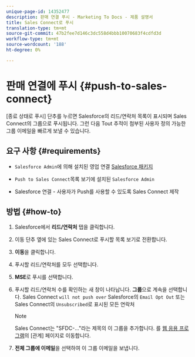 ```yaml
---
unique-page-id: 14352477
description: 판매 연결 푸시 - Marketing To Docs - 제품 설명서
title: Sales Connect로 푸시
translation-type: tm+mt
source-git-commit: 47b2fee7d146c3dc558d4bbb10070683f4cdfd3d
workflow-type: tm+mt
source-wordcount: '188'
ht-degree: 0%

---
```



# 판매 연결에 푸시 {#push-to-sales-connect}

[종료 상태로 푸시] 단추를 누르면 Salesforce의 리드/연락처 목록이 표시되며 Sales Connect의 그룹으로 푸시됩니다. 그런 다음 Tout 추적이 첨부된 사용자 정의 가능한 그룹 이메일을 빠르게 보낼 수 있습니다.

## 요구 사항 {#requirements}

* `Salesforce Admin`에 의해 설치된 영업 연결 [Salesforce 패키지](http://docs.marketo.com/x/C4PS)

* `Push to Sales Connect`목록 보기에 설치된  `Salesforce Admin`

* Salesforce 연결 - 사용자가 Push를 사용할 수 있도록 Sales Connect 제작

## 방법 {#how-to}

1. Salesforce에서 **리드/연락처** 탭을 클릭합니다.
1. 이동 단추 옆에 있는 Sales Connect로 푸시할 목록 보기로 전환합니다.
1. **이동**&#x200B;을 클릭합니다.
1. 푸시할 리드/연락처를 모두 선택합니다.
1. **MSE**&#x200B;로 푸시를 선택합니다.
1. 푸시할 리드/연락처 수를 확인하는 새 창이 나타납니다. **그룹**&#x200B;으로 계속을 선택합니다. Sales Connect `will not push over` Salesforce의 `Email Opt Out` 또는 Sales Connect의 `Unsubscribed`로 표시된 모든 연락처

   >[!NOTE]
   >
   >Sales Connect는 &quot;SFDC-...&quot;라는 제목의 이 그룹을 추가합니다. 를 [웹 응용 프로그램](http://toutapp.com/login)의 [관계] 페이지로 이동합니다.

1. **전체 그룹에 이메일**&#x200B;을 선택하여 이 그룹 이메일을 보냅니다.

